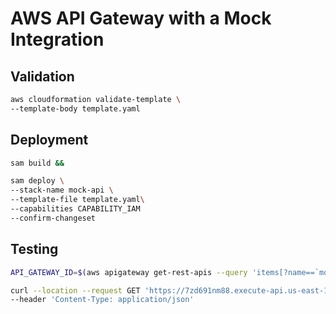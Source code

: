 # AWS API Gateway with a Mock Integration

## Validation

```bash
aws cloudformation validate-template \
--template-body template.yaml
```

## Deployment

```bash
sam build && 

sam deploy \
--stack-name mock-api \
--template-file template.yaml\
--capabilities CAPABILITY_IAM
--confirm-changeset
```

## Testing

```bash
API_GATEWAY_ID=$(aws apigateway get-rest-apis --query 'items[?name==`mock-api`].id' | grep -o -E "[a-z0-9]+")
```

```bash
curl --location --request GET 'https://7zd691nm88.execute-api.us-east-1.amazonaws.com/v0/data' \
--header 'Content-Type: application/json'
```